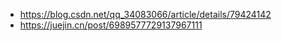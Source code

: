 - https://blog.csdn.net/qq_34083066/article/details/79424142
- https://juejin.cn/post/6989577729137967111
